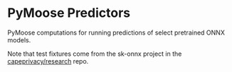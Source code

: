 PyMoose Predictors
============

PyMoose computations for running predictions of select pretrained ONNX models.

Note that test fixtures come from the sk-onnx project in the [capeprivacy/research](https://github.com/capeprivacy/research) repo.